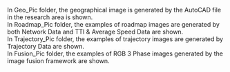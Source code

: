 In Geo_Pic folder, the geographical image is generated by the AutoCAD file in the research area is shown.  
In Roadmap_Pic folder, the examples of roadmap images are generated by both Network Data and TTI & Average Speed Data are shown.  
In Trajectory_Pic folder, the examples of trajectory images are generated by Trajectory Data are shown.  
In Fusion_Pic folder, the examples of RGB 3 Phase images generated by the image fusion framework are shown.
